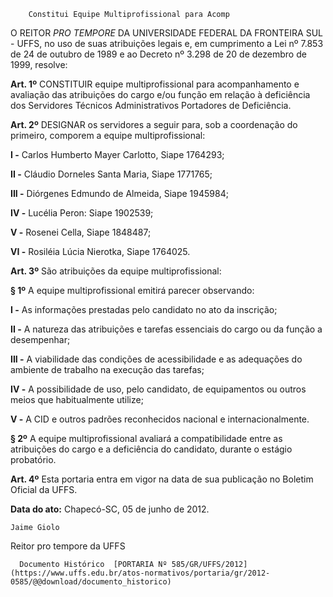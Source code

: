         Constitui Equipe Multiprofissional para Acomp  

O REITOR *PRO TEMPORE* DA UNIVERSIDADE FEDERAL DA FRONTEIRA SUL - UFFS, no uso de suas atribuições legais e, em cumprimento a Lei nº 7.853 de 24 de outubro de 1989 e ao Decreto nº 3.298 de 20 de dezembro de 1999, resolve:

 **Art. 1º** CONSTITUIR equipe multiprofissional para acompanhamento e avaliação das atribuições do cargo e/ou função em relação à deficiência dos Servidores Técnicos Administrativos Portadores de Deficiência.

 **Art. 2º** DESIGNAR os servidores a seguir para, sob a coordenação do primeiro, comporem a equipe multiprofissional:

 **I -** Carlos Humberto Mayer Carlotto, Siape 1764293;

 **II -** Cláudio Dorneles Santa Maria, Siape 1771765;

 **III -** Diórgenes Edmundo de Almeida, Siape 1945984;

 **IV -** Lucélia Peron: Siape 1902539;

 **V -** Rosenei Cella, Siape 1848487;

 **VI -** Rosiléia Lúcia Nierotka, Siape 1764025.

 **Art. 3º** São atribuições da equipe multiprofissional:

 **§ 1º** A equipe multiprofissional emitirá parecer observando:

 **I -** As informações prestadas pelo candidato no ato da inscrição;

 **II -** A natureza das atribuições e tarefas essenciais do cargo ou da função a desempenhar;

 **III -** A viabilidade das condições de acessibilidade e as adequações do ambiente de trabalho na execução das tarefas;

 **IV -** A possibilidade de uso, pelo candidato, de equipamentos ou outros meios que habitualmente utilize;

 **V -** A CID e outros padrões reconhecidos nacional e internacionalmente.

 **§ 2º** A equipe multiprofissional avaliará a compatibilidade entre as atribuições do cargo e a deficiência do candidato, durante o estágio probatório.

 **Art. 4º** Esta portaria entra em vigor na data de sua publicação no Boletim Oficial da UFFS.

  

   **Data do ato:** Chapecó-SC, 05 de junho de 2012.   
 

    Jaime Giolo   
 Reitor pro tempore da UFFS 

      Documento Histórico  [PORTARIA Nº 585/GR/UFFS/2012](https://www.uffs.edu.br/atos-normativos/portaria/gr/2012-0585/@@download/documento_historico)     
      